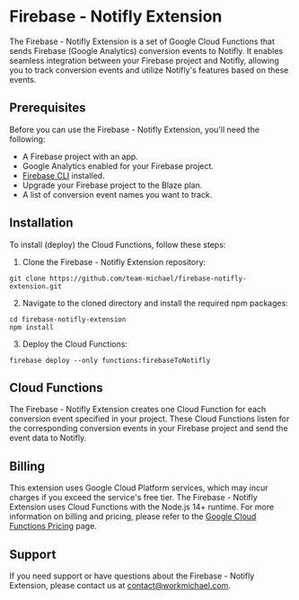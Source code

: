 # Firebase - Notifly Extension

The Firebase - Notifly Extension is a set of Google Cloud Functions that sends Firebase (Google Analytics) conversion events to Notifly. It enables seamless integration between your Firebase project and Notifly, allowing you to track conversion events and utilize Notifly's features based on these events.

## Prerequisites

Before you can use the Firebase - Notifly Extension, you'll need the following:

- A Firebase project with an app.
- Google Analytics enabled for your Firebase project.
- [Firebase CLI](https://firebase.google.com/docs/cli) installed.
- Upgrade your Firebase project to the Blaze plan.
- A list of conversion event names you want to track.

## Installation

To install (deploy) the Cloud Functions, follow these steps:

1. Clone the Firebase - Notifly Extension repository:

```
git clone https://github.com/team-michael/firebase-notifly-extension.git
```

2. Navigate to the cloned directory and install the required npm packages:

```
cd firebase-notifly-extension
npm install
```

3. Deploy the Cloud Functions:

```
firebase deploy --only functions:firebaseToNotifly

```

## Cloud Functions

The Firebase - Notifly Extension creates one Cloud Function for each conversion event specified in your project. These Cloud Functions listen for the corresponding conversion events in your Firebase project and send the event data to Notifly.

## Billing

This extension uses Google Cloud Platform services, which may incur charges if you exceed the service's free tier. The Firebase - Notifly Extension uses Cloud Functions with the Node.js 14+ runtime. For more information on billing and pricing, please refer to the [Google Cloud Functions Pricing](https://cloud.google.com/functions/pricing) page.

## Support

If you need support or have questions about the Firebase - Notifly Extension, please contact us at contact@workmichael.com.
